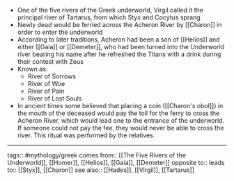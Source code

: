- One of the five rivers of the Greek underworld, Virgil called it the principal river of Tartarus, from which Styx and Cocytus sprang
- Newly dead would be ferried across the Acheron River by [[Charon]] in order to enter the underworld
- According to later traditions, Acheron had been a son of [[Helios]] and either [[Gaia]] or [[Demeter]], who had been turned into the Underworld river bearing his name after he refreshed the Titans with a drink during their contest with Zeus
- Known as:
  - River of Sorrows
  - River of Woe
  - River of Pain
  - River of Lost Souls
- In ancient times some believed that placing a coin ([[Charon's obol]]) in the mouth of the deceased would pay the toll for the ferry to cross the Acheron River, which would lead one to the entrance of the underworld. If someone could not pay the fee, they would never be able to cross the river. This ritual was performed by the relatives.

---

tags:: #mythology/greek
comes from:: [[The Five Rivers of the Underworld]], [[Homer]], [[Helios]], [[Gaia]], [[Demeter]]
opposite to::
leads to:: [[Styx]], [[Charon]]
see also:: [[Hades]], [[Virgil]], [[Tartarus]]
